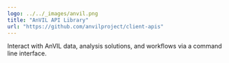 ```yaml
---
logo: ../../_images/anvil.png
title: "AnVIL API Library"
url: "https://github.com/anvilproject/client-apis"
---
```

Interact with AnVIL data, analysis solutions, and workflows via a command line interface.
